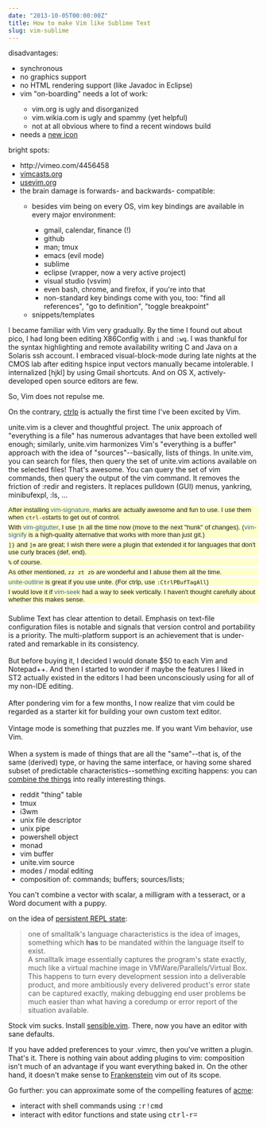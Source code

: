 ```yaml
---
date: "2013-10-05T00:00:00Z"
title: How to make Vim like Sublime Text
slug: vim-sublime
---
```


disadvantages:<br />
<ul>
<li>synchronous</li>
<li>no graphics support</li>
<li>no HTML rendering support (like Javadoc in Eclipse)</li>
<li>vim "on-boarding" needs a lot of work:&nbsp;</li>
<ul>
<li>vim.org is ugly and disorganized</li>
<li>vim.wikia.com is ugly and spammy (yet helpful)</li>
<li>not at all obvious where to find a recent windows build</li>
</ul>
<li>needs a <a href="http://dribbble.com/shots/337065-MacVim-Icon-Updated">new icon</a></li>
</ul>
bright spots:<br />

<ul>
<li>http://vimeo.com/4456458</li>
<li><a href="http://vimcasts.org/">vimcasts.org</a></li>
<li><a href="http://usevim.org/">usevim.org</a></li>
<li>the brain damage is forwards- and backwards- compatible:&nbsp;</li>
<ul>
<li>besides vim being on every OS, vim key bindings are available in every major environment:&nbsp;</li>
<ul>
<li>gmail, calendar, finance (!)</li>
<li>github</li>
<li>man; tmux</li>
<li>emacs (evil mode)</li>
<li>sublime</li>
<li>eclipse (vrapper, now a very active project)</li>
<li>visual studio (vsvim)</li>
<li>even bash, chrome, and firefox, if you're into that</li>
<li>non-standard key bindings come with you, too: "find all references", "go to definition", "toggle breakpoint"</li>
</ul>
<li>snippets/templates</li>
</ul>
</ul>

I became familiar with Vim very gradually. By the time I found out about pico, I had long been editing X86Config with `i` and `:wq`. I was thankful for the syntax highlighting and remote availability writing C and Java on a Solaris ssh account. I embraced visual-block-mode during late nights at the CMOS lab after editing hspice input vectors manually became intolerable. I internalized [hjkl] by using Gmail shortcuts. And on OS X, actively-developed open source editors are few.<br />

So, Vim does not repulse me.

On the contrary, <a href="http://kien.github.com/ctrlp.vim/">ctrlp</a>&nbsp;is actually the first time I've been excited by Vim.<br />

unite.vim is a clever and thoughtful project. The unix approach of "everything is a file" has numerous advantages that have been extolled well enough; similarly, unite.vim harmonizes Vim's "everything is a buffer" approach with the idea of "sources"--basically, lists of things. In unite.vim, you can search for files, then query the set of unite.vim actions available on the selected files! That's awesome. You can query the set of vim commands, then query the output of the vim command. It removes the friction of :redir and registers. It replaces pulldown (GUI) menus, yankring, minibufexpl, :ls, ...<br />

<div style="background-color: #ffffcc; font-family: verdana, arial, helvetica, sans-serif; font-size: small; margin-bottom: 5px; margin-top: 5px; padding: 0px;">
After installing&nbsp;<a href="https://github.com/kshenoy/vim-signature" rel="nofollow" style="color: #336699; text-decoration: none;">vim-signature</a>, marks are actually awesome and fun to use. I use them when&nbsp;<code>ctrl-o</code>starts to get out of control.</div>
<div style="background-color: #ffffcc; font-family: verdana, arial, helvetica, sans-serif; font-size: small; margin-bottom: 5px; margin-top: 5px; padding: 0px;">
With&nbsp;<a href="https://github.com/airblade/vim-gitgutter" rel="nofollow" style="color: #336699; text-decoration: none;">vim-gitgutter</a>, I use&nbsp;<code>]h</code>&nbsp;all the time now (move to the next "hunk" of changes). (<a href="https://github.com/mhinz/vim-signify" rel="nofollow" style="color: #336699; text-decoration: none;">vim-signify</a>&nbsp;is a high-quality alternative that works with more than just git.)</div>
<div style="background-color: #ffffcc; font-family: verdana, arial, helvetica, sans-serif; font-size: small; margin-bottom: 5px; margin-top: 5px; padding: 0px;">
<code>]}</code>&nbsp;and&nbsp;<code>]m</code>&nbsp;are great; I wish there were a plugin that extended it for languages that don't use curly braces (def, end).</div>
<div style="background-color: #ffffcc; font-family: verdana, arial, helvetica, sans-serif; font-size: small; margin-bottom: 5px; margin-top: 5px; padding: 0px;">
<code>%</code>&nbsp;of course.</div>
<div style="background-color: #ffffcc; font-family: verdana, arial, helvetica, sans-serif; font-size: small; margin-bottom: 5px; margin-top: 5px; padding: 0px;">
As other mentioned,&nbsp;<code>zz zt zb</code>&nbsp;are wonderful and I abuse them all the time.</div>
<div style="background-color: #ffffcc; font-family: verdana, arial, helvetica, sans-serif; font-size: small; margin-bottom: 5px; margin-top: 5px; padding: 0px;">
<a href="https://github.com/Shougo/unite-outline" rel="nofollow" style="color: #336699; text-decoration: none;">unite-outline</a>&nbsp;is great if you use unite. (For ctrlp, use&nbsp;<code>:CtrlPBufTagAll</code>)</div>
<div style="background-color: #ffffcc; font-family: verdana, arial, helvetica, sans-serif; font-size: small; margin-bottom: 5px; margin-top: 5px; padding: 0px;">
I would love it if&nbsp;<a href="https://github.com/goldfeld/vim-seek" rel="nofollow" style="color: #336699; text-decoration: none;">vim-seek</a>&nbsp;had a way to seek vertically. I haven't thought carefully about whether this makes sense.</div>
<br />
Sublime Text has clear attention to detail. Emphasis on text-file configuration files is notable and signals that version control and portability is a priority. The multi-platform support is an achievement that is under-rated and remarkable in its consistency.<br />
<br />
But before buying it, I decided I would donate $50 to each Vim and Notepad++. And then I started to wonder if maybe the features I liked in ST2 actually existed in the editors I had been&nbsp;unconsciously&nbsp;using for all of my non-IDE editing.<br />
<br />
After pondering vim for a few months, I now realize that vim could be regarded as a starter kit for building your own custom text editor.<br />
<br />
Vintage mode is something that puzzles me. If you want Vim behavior, use Vim.<br />
<br />
When a system is made of things that are all the "same"--that is, of the same (derived) type, or having the same interface, or having some shared subset of predictable characteristics--something exciting happens: you can <a href="http://en.wikipedia.org/wiki/Composition_(number_theory)">combine the things</a> into really interesting things.<br />

- reddit "thing" table
- tmux
- i3wm
- unix file descriptor
- unix pipe
- powershell object
- monad
- vim buffer
- unite.vim source
- modes / modal editing
- composition of: commands; buffers; sources/lists;

You can't combine a vector with scalar, a milligram with a tesseract, or a Word document with a puppy.<br />

on the idea of <a href="http://www.reddit.com/r/vim/comments/1n3x4o/ide_features_i_havent_been_able_to_duplicate_in/ccfkm80">persistent REPL state</a>:<br />
<blockquote class="tr_bq">
one of smalltalk's language characteristics is the idea of images, something which&nbsp;<strong>has</strong>&nbsp;to be mandated within the language itself to exist.<br />
A smalltalk image essentially captures the program's state exactly, much like a virtual machine image in VMWare/Parallels/Virtual Box.<br />
This happens to turn every development session into a deliverable product, and more ambitiously every delivered product's error state can be captured exactly, making debugging end user problems be much easier than what having a coredump or error report of the situation available.</blockquote>

Stock vim sucks. Install <a href="https://github.com/tpope/vim-sensible">sensible.vim</a>. There, now you have an editor with sane defaults.<br />

If you have added preferences to your .vimrc, then you've written a plugin. That's it. There is nothing vain about adding plugins to vim: composition isn't much of an advantage if you want everything baked in. On the other hand, it doesn't make sense to <a href="http://cream.sourceforge.net/">Frankenstein</a> vim out of its scope.<br />

Go further: you can approximate some of the compelling features of <a href="http://research.swtch.com/acme">acme</a>:<br />

<ul>
<li>interact with shell commands using <span style="font-family: Courier New, Courier, monospace;">:r!cmd</span>&nbsp;</li>
<li>interact with editor functions and state using <span style="font-family: Courier New, Courier, monospace;">ctrl-r=</span></li>
</ul>
